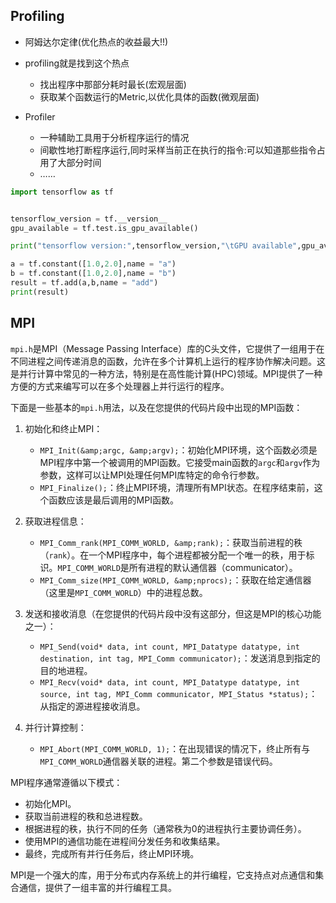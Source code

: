 ## Profiling

- 阿姆达尔定律(优化热点的收益最大!!)
- profiling就是找到这个热点
  - 找出程序中那部分耗时最长(宏观层面)
  - 获取某个函数运行的Metric,以优化具体的函数(微观层面)

- Profiler
  - 一种辅助工具用于分析程序运行的情况
  - 间歇性地打断程序运行,同时采样当前正在执行的指令:可以知道那些指令占用了大部分时间
  - ……

```python
import tensorflow as tf


tensorflow_version = tf.__version__
gpu_available = tf.test.is_gpu_available()

print("tensorflow version:",tensorflow_version,"\tGPU available",gpu_available)

a = tf.constant([1.0,2.0],name = "a")
b = tf.constant([1.0,2.0],name = "b")
result = tf.add(a,b,name = "add")
print(result)
```
## MPI


`mpi.h`是MPI（Message Passing Interface）库的C头文件，它提供了一组用于在不同进程之间传递消息的函数，允许在多个计算机上运行的程序协作解决问题。这是并行计算中常见的一种方法，特别是在高性能计算(HPC)领域。MPI提供了一种方便的方式来编写可以在多个处理器上并行运行的程序。

下面是一些基本的`mpi.h`用法，以及在您提供的代码片段中出现的MPI函数：

1. 初始化和终止MPI：
   - `MPI_Init(&amp;argc, &amp;argv);`：初始化MPI环境，这个函数必须是MPI程序中第一个被调用的MPI函数。它接受main函数的`argc`和`argv`作为参数，这样可以让MPI处理任何MPI库特定的命令行参数。
   - `MPI_Finalize();`：终止MPI环境，清理所有MPI状态。在程序结束前，这个函数应该是最后调用的MPI函数。

2. 获取进程信息：
   - `MPI_Comm_rank(MPI_COMM_WORLD, &amp;rank);`：获取当前进程的秩（`rank`）。在一个MPI程序中，每个进程都被分配一个唯一的秩，用于标识。`MPI_COMM_WORLD`是所有进程的默认通信器（communicator）。
   - `MPI_Comm_size(MPI_COMM_WORLD, &amp;nprocs);`：获取在给定通信器（这里是`MPI_COMM_WORLD`）中的进程总数。

3. 发送和接收消息（在您提供的代码片段中没有这部分，但这是MPI的核心功能之一）：
   - `MPI_Send(void* data, int count, MPI_Datatype datatype, int destination, int tag, MPI_Comm communicator);`：发送消息到指定的目的地进程。
   - `MPI_Recv(void* data, int count, MPI_Datatype datatype, int source, int tag, MPI_Comm communicator, MPI_Status *status);`：从指定的源进程接收消息。

4. 并行计算控制：
   - `MPI_Abort(MPI_COMM_WORLD, 1);`：在出现错误的情况下，终止所有与`MPI_COMM_WORLD`通信器关联的进程。第二个参数是错误代码。

MPI程序通常遵循以下模式：
- 初始化MPI。
- 获取当前进程的秩和总进程数。
- 根据进程的秩，执行不同的任务（通常秩为0的进程执行主要协调任务）。
- 使用MPI的通信功能在进程间分发任务和收集结果。
- 最终，完成所有并行任务后，终止MPI环境。

MPI是一个强大的库，用于分布式内存系统上的并行编程，它支持点对点通信和集合通信，提供了一组丰富的并行编程工具。
